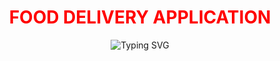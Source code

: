 <h1 align="center"><span style="color:FF0000;">FOOD DELIVERY APPLICATION</span></h1>
<p align="center">
  <img src="https://readme-typing-svg.herokuapp.com?font=Fira+Code&duration=2000&pause=1000&center=true&vCenter=true&width=500&lines=Fast+and+Fresh+Meals+🍔+🍕+🥗;Order+Now+from+Anywhere+📱;Hot+Food+at+Your+Doorstep+🚀" alt="Typing SVG" />
</p>
